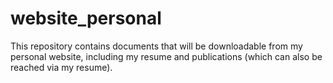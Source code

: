 # website_personal

This repository contains documents that will be downloadable from my personal website, including my resume and publications (which can also be reached via my resume).
